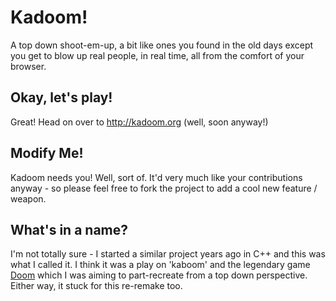 Kadoom!
=======

A top down shoot-em-up, a bit like ones you found in the old days except you get
to blow up real people, in real time, all from the comfort of your browser.

Okay, let's play!
-----------------

Great! Head on over to http://kadoom.org (well, soon anyway!)

Modify Me!
----------

Kadoom needs you! Well, sort of. It'd very much like your contributions anyway - so please feel free to fork the project to add a cool new feature / weapon.

What's in a name?
-----------------

I'm not totally sure - I started a similar project years ago in C++ and this was what I called it. I think it was a play on 'kaboom' and the legendary game [Doom](http://www.idsoftware.com/games/doom/doom-ultimate/) which I was aiming to part-recreate from a top down perspective. Either way, it stuck for this re-remake too.
